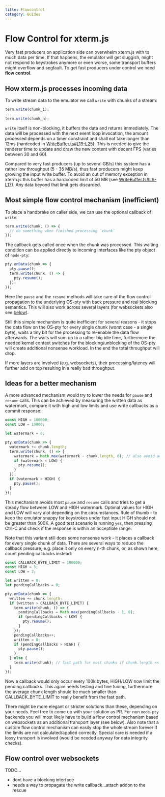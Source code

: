 ```yaml
---
title: Flowcontrol
category: Guides
---
```


# Flow Control for xterm.js

Very fast producers on application side can overwhelm xterm.js with to much data per time. If that happens, the emulator will get sluggish, might not respond to keystrokes anymore or even worse, some transport buffers might overflow and segfault. To get fast producers under control we need **flow control**.

## How xterm.js processes incoming data

To write stream data to the emulator we call `write` with chunks of a stream:

```Javascript
term.write(chunk_1);
...
term.write(chunk_n);
```

`write` itself is non-blocking, it buffers the data and returns immediately. The data will be processed with the next event loop invocation, the amount processed depends on a timer constraint and shall not take longer than 12ms (hardcoded in [WriteBuffer.ts#L19-L25](https://github.com/xtermjs/xterm.js/blob/7f598a36753f4d950ee63dc91bd6a92290f7e037/src/common/input/WriteBuffer.ts#L19-L25)). This is needed to give the renderer time to update and draw the new content with decent FPS (varies between 30 and 60).

Compared to very fast producers (up to several GB/s) this system has a rather low throughput (5 - 35 MB/s), thus fast producers might keep growing the input write buffer. To avoid an out of memory exception in xterm.js this buffer has a hardcoded limit of 50 MB (see [WriteBuffer.ts#L9-L17](https://github.com/xtermjs/xterm.js/blob/7f598a36753f4d950ee63dc91bd6a92290f7e037/src/common/input/WriteBuffer.ts#L9-L17)). Any data beyond that limit gets discarded.


## Most simple flow control mechanism (inefficient)

To place a handbrake on caller side, we can use the optional callback of `write`:

```Javascript
term.write(chunk, () => {
  // do something when finished processing `chunk`
});
```
The callback gets called once when the chunk was processed. This waiting condition can be applied directly to incoming interfaces like the pty object of `node-pty`:

```Javascript
pty.onData(chunk => {
  pty.pause();
  term.write(chunk, () => {
    pty.resume();
  });
});
```
Here the `pause` and the `resume` methods will take care of the flow control propagation to the underlying OS-pty with back pressure and real blocking semantics. This will also work across several layers (for websockets also see [below](#flow-control-over-websockets)).

Still this simple mechanism is quite inefficient for several reasons - it stops the data flow on the OS-pty for every single chunk (worst case - a single byte), waits a tiny bit for the processing to re-enable the data flow afterwards. The waits will sum up to a rather big idle time, furthermore the needed kernel context switches for the blocking/unblocking of the OS-pty will create additional nonsense workload. In the end the total throughput will drop.

If more layers are involved (e.g. websockets), their processing/latency will further add on top resulting in a really bad throughput.


## Ideas for a better mechanism

A more advanced mechanism would try to lower the needs for `pause` and `resume` calls. This can be achieved by measuring the written data as watermark, compare it with high and low limits and use write callbacks as a commit response:

```Javascript
const HIGH = 100000;
const LOW = 10000;

let watermark = 0;

pty.onData(chunk => {
  watermark += chunk.length;
  term.write(chunk, () => {
    watermark = Math.max(watermark - chunk.length, 0); // also avoid accidental negative watermark values
    if (watermark < LOW) {
      pty.resume();
    }
  });
  if (watermark > HIGH) {
    pty.pause();
  }
});
```

This mechanism avoids most `pause` and `resume` calls and tries to get a steady flow between LOW and HIGH watermark. Optimal values for HIGH and LOW will vary alot depending on the circumstances. Rule of thumb - to keep the emulator snappy for keystrokes under fast input HIGH should not be greater than 500K. A good test scenario is running `yes`, then pressing Ctrl-C and check if the response is within an acceptible range.

Note that this variant still does some nonsense work - it places a callback for every single chunk of data. There are several ways to reduce the callback pressure, e.g. place it only on every n-th chunk, or, as shown here, count pending callbacks instead:

```Javascript
const CALLBACK_BYTE_LIMIT = 100000;
const HIGH = 5;
const LOW = 2;

let written = 0;
let pendingCallbacks = 0;

pty.onData(chunk => {
  written += chunk.length;
  if (written > CALLBACK_BYTE_LIMIT) {
    term.write(chunk, () => {
      pendingCallbacks = Math.max(pendingCallbacks - 1, 0);
      if (pendingCallbacks < LOW) {
        pty.resume();
      }
    });
    pendingCallbacks++;
    written = 0;
    if (pendingCallbacks > HIGH) {
      pty.pause();
    }
  } else {
    term.write(chunk); // fast path for most chunks if chunk.length << CALLBACK_BYTE_LIMIT
  }
});
```
Now a callback would only occur every 100k bytes, HIGH/LOW now limit the pending callbacks. This again needs testing and fine tuning, furthermore the average chunk length should be much smaller than CALLBACK_BYTE_LIMIT to really benefit from the fast path.

There might be more elegant or stricter solutions than these, depending on your needs. Feel free to come up with your solution as PR. For non `node-pty` backends you will most likely have to build a flow control mechanism based on websockets as an additional transport layer (see below). Also note that a custom flow control mechanism can easily stop the whole stream forever if the limits are not calculated/applied correctly. Special care is needed if a lossy transport is involved (would be needed anyway for data integrity checks).


## Flow control over websockets

TODO...

- dont have a blocking interface
- needs a way to propagate the write callback...attach addon to the rescue
